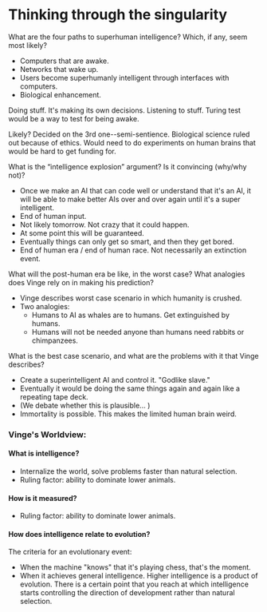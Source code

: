 # Thinking through the singularity

What are the four paths to superhuman intelligence? Which, if any, seem most likely?
* Computers that are awake.
* Networks that wake up.
* Users become superhumanly intelligent through interfaces with computers.
* Biological enhancement.

Doing stuff.
It's making its own decisions.
Listening to stuff.
Turing test would be a way to test for being awake.

Likely?
Decided on the 3rd one--semi-sentience.
Biological science ruled out because of ethics. Would need to do experiments on human brains that would be hard to get funding for.

What is the “intelligence explosion” argument? Is it convincing (why/why not)?
* Once we make an AI that can code well or understand that it's an AI, it will be able to make better AIs over and over again until it's a super intelligent.
* End of human input.
* Not likely tomorrow. Not crazy that it could happen.
* At some point this will be guaranteed.
* Eventually things can only get so smart, and then they get bored.
* End of human era / end of human race. Not necessarily an extinction event.


What will the post-human era be like, in the worst case? What analogies does Vinge rely on in making his prediction?
* Vinge describes worst case scenario in which humanity is crushed.
* Two analogies:
  * Humans to AI as whales are to humans. Get extinguished by humans.
  * Humans will not be needed anyone than humans need rabbits or chimpanzees.

What is the best case scenario, and what are the problems with it that Vinge describes?
* Create a superintelligent AI and control it. "Godlike slave."
* Eventually it would be doing the same things again and again like a repeating tape deck.
* (We debate whether this is plausible... )
* Immortality is possible. This makes the limited human brain weird.


### Vinge's Worldview:

#### What is intelligence?
* Internalize the world, solve problems faster than natural selection.
* Ruling factor: ability to dominate lower animals.

#### How is it measured?
* Ruling factor: ability to dominate lower animals.


#### How does intelligence relate to evolution?
The criteria for an evolutionary event:
* When the machine "knows" that it's playing chess, that's the moment.
* When it achieves general intelligence.
Higher intelligence is a product of evolution.
There is a certain point that you reach at which intelligence starts controlling the direction of development rather than natural selection.



